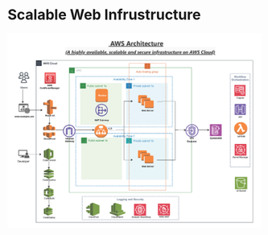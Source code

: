 # Scalable Web Infrustructure 

![Scalable Web Infrustructure](https://github.com/JasonTeixeira/AWS-Scalable-Web-Infrustructure/blob/main/Project-10%20AWS%20Architecture%20Diagram.drawio.png)
